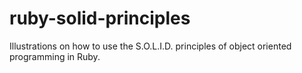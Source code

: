 # ruby-solid-principles
Illustrations on how to use the S.O.L.I.D. principles of object oriented programming in Ruby.
